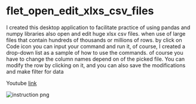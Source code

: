 # flet_open_edit_xlxs_csv_files
I created this desktop application  to facilitate  practice of using pandas and numpy  libraries also open and edit huge xlsx csv files.
 when use of large files that contain hundreds of thousands or millions of rows.
by click on Code icon you can  input your command and run it, of course, I created a drop-down list as a sample of how to use the commands.
 of course you have to change  the column names depend on of the picked file. You can modify the row by clicking on it, and you can also save the modifications and make filter for data
 
 Youtube 
[link](https://www.youtube.com/watch?v=eRItslIn6Ok)


![instruction png](https://github.com/user-attachments/assets/9a6fd766-3dbd-45b8-9ef4-bfb10f01fa54)
